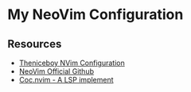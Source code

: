 # My NeoVim Configuration


## Resources

- [Theniceboy NVim Configuration](https://github.com/theniceboy/nvim)
- [NeoVim Official Github](https://github.com/neovim/neovim)
- [Coc.nvim - A LSP implement](https://github.com/neoclide/coc.nvim)

